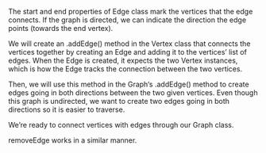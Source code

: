 The start and end properties of Edge class mark the vertices that the edge connects. If the graph is directed, we can indicate the direction the edge points (towards the end vertex).  

We will create an .addEdge() method in the Vertex class that connects the vertices together by creating an Edge and adding it to the vertices’ list of edges. When the Edge is created, it expects the two Vertex instances, which is how the Edge tracks the connection between the two vertices.  

Then, we will use this method in the Graph‘s .addEdge() method to create edges going in both directions between the two given vertices. Even though this graph is undirected, we want to create two edges going in both directions so it is easier to traverse.  

We’re ready to connect vertices with edges through our Graph class.  

removeEdge works in a similar manner.   




